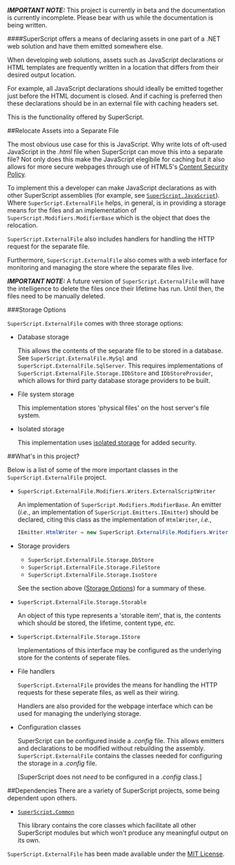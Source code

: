 _**IMPORTANT NOTE:**_ This project is currently in beta and the documentation is currently incomplete. Please bear with us while the documentation is being written.

####SuperScript offers a means of declaring assets in one part of a .NET web solution and have them emitted somewhere else.


When developing web solutions, assets such as JavaScript declarations or HTML templates are frequently written in a location that differs from their desired output location.

For example, all JavaScript declarations should ideally be emitted together just before the HTML document is closed. And if caching is preferred then these declarations should be in an external file with caching headers set.

This is the functionality offered by SuperScript.



##Relocate Assets into a Separate File

The most obvious use case for this is JavaScript. Why write lots of oft-used JavaScript in the _.html_ file when SuperScript
can move this into a separate file? Not only does this make the JavaScript elegibile for caching but it also allows for 
more secure webpages through use of HTML5's [Content Security Policy](http://en.wikipedia.org/wiki/Content_Security_Policy).

To implement this a developer can make JavaScript declarations as with other SuperScript assemblies (for example, see
[`SuperScript.JavaScript`](https://github.com/Supertext/SuperScript.JavaScript)). Where `SuperScript.ExternalFile` helps,
in general, is in providing a storage means for the files and an implementation of `SuperScript.Modifiers.ModifierBase` which
is the object that does the relocation.

`SuperScript.ExternalFile` also includes handlers for handling the HTTP request for the separate file.

Furthermore, `SuperScript.ExternalFile` also comes with a web interface for monitoring and managing the store where the 
separate files live.

_**IMPORTANT NOTE:**_ A future version of `SuperScript.ExternalFile` will have the intelligence to delete the files once 
their lifetime has run. Until then, the files need to be manually deleted.

###Storage Options

`SuperScript.ExternalFile` comes with three storage options:

* Database storage

  This allows the contents of the separate file to be stored in a database. See `SuperScript.ExternalFile.MySql` and 
  `SuperScript.ExternalFile.SqlServer`.
  This requires implementations of `SuperScript.ExternalFile.Storage.IDbStore` and `IDbStoreProvider`, which allows for 
  third party database storage providers to be built.

* File system storage

  This implementation stores 'physical files' on the host server's file system.

* Isolated storage

  This implementation uses [isolated storage](http://www.techopedia.com/definition/24291/isolated-storage-net) 
  for added security.


##What's in this project?

Below is a list of some of the more important classes in the `SuperScript.ExternalFile` project.

* `SuperScript.ExternalFile.Modifiers.Writers.ExternalScriptWriter`

  An implementation of `SuperScript.Modifiers.ModifierBase`. An emitter (_i.e._, an implementation of `SuperScript.Emitters.IEmitter`)
  should be declared, citing this class as the implementation of `HtmlWriter`, _i.e._,
  
  ```C#
  IEmitter.HtmlWriter = new SuperScript.ExternalFile.Modifiers.Writers.ExternalScriptWriter();
  ```

* Storage providers
  * `SuperScript.ExternalFile.Storage.DbStore`
  * `SuperScript.ExternalFile.Storage.FileStore`
  * `SuperScript.ExternalFile.Storage.IsoStore`
  
  See the section above ([Storage Options](#storage-options))
  for a summary of these.
  
* `SuperScript.ExternalFile.Storage.Storable`

  An object of this type represents a 'storable item', that is, the contents which should be stored, the lifetime, 
  content type, _etc._

* `SuperScript.ExternalFile.Storage.IStore`

  Implementations of this interface may be configured as the underlying store for the contents of seperate files.

* File handlers

  `SuperScript.ExternalFile` provides the means for handling the HTTP requests for these seperate files, as well as their wiring.
  
  Handlers are also provided for the webpage interface which can be used for managing the underlying storage.

* Configuration classes

  SuperScript can be configured inside a _.config_ file. This allows emitters and declarations to be modified without 
  rebuilding the assembly. `SuperScript.ExternalFile` contains the classes needed for configuring the storage in a 
  _.config_ file.
  
  [SuperScript does not _need_ to be configured in a _.config_ class.]


##Dependencies
There are a variety of SuperScript projects, some being dependent upon others.

* [`SuperScript.Common`](https://github.com/Supertext/SuperScript.Common)

  This library contains the core classes which facilitate all other SuperScript modules but which won't produce any meaningful output on its own.
  

`SuperScript.ExternalFile` has been made available under the [MIT License](https://github.com/Supertext/SuperScript.ExternalFile/blob/master/LICENSE).
